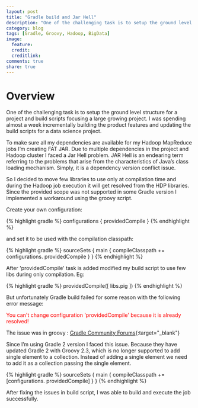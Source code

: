 ```yaml
---
layout: post
title: "Gradle build and Jar Hell"
description: "One of the challenging task is to setup the ground level structure and build scripts focusing a large growing project."
category: blog
tags: [Gradle, Groovy, Hadoop, BigData]
image:
  feature: 
  credit:
  creditlink:
comments: true
share: true
---
```


# Overview

One of the challenging task is to setup the ground level structure for a project and build scripts focusing a large growing project. I was spending almost a week incrementally building the product features and updating the build scripts for a data science project.

To make sure all my dependencies are available for my Hadoop MapReduce jobs I’m creating FAT JAR. Due to multiple dependencies in the project and Hadoop cluster I faced a Jar Hell problem. JAR Hell is an endearing term referring to the problems that arise from the characteristics of Java’s class loading mechanism. Simply, it is a dependency version conflict issue. 

So I decided to move few libraries to use only at compilation time and during the Hadoop job execution it will get resolved from the HDP libraries. Since the provided scope was not supported in some Gradle version I implemented a workaround using the groovy script. 

Create your own configuration:

{% highlight gradle %}
configurations {
   providedCompile
}
{% endhighlight %}

and set it to be used with the compilation classpath:

{% highlight gradle %}
sourceSets {
    main {
        compileClasspath += configurations. providedCompile
    }
}
{% endhighlight %}

After 'providedCompile' task is added modified my build script to use few libs during only compilation. Eg:

{% highlight gradle %}
providedCompile([
        libs.pig
])
{% endhighlight %}

But unfortunately Gradle build failed for some reason with the following error message:

<span style="color:red">You can't change configuration 'providedCompile' because it is already resolved!</span>

The issue was in groovy : [Gradle Community Forums](https://discuss.gradle.org/t/custom-provided-configuration-not-working-with-gradle-2-0-rc2-in-multi-project-mode/2459){:target="_blank"}

Since I’m using Gradle 2 version I faced this issue. Because they have updated Gradle 2 with Groovy 2.3, which is no longer supported to add single element to a collection. Instead of adding a single element we need to add it as a collection passing the single element. 

{% highlight gradle %}
sourceSets {
    main {
        compileClasspath += [configurations. providedCompile]
    }
}
{% endhighlight %}

After fixing the issues in build script, I was able to build and execute the job successfully.
